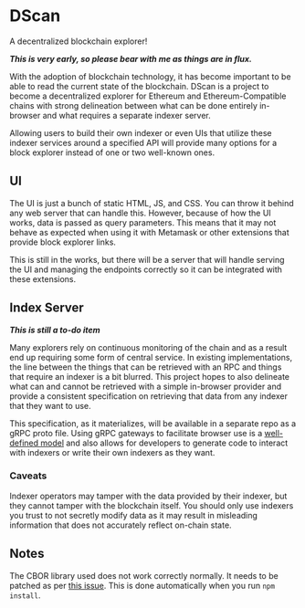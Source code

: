 # DScan
A decentralized blockchain explorer!

***This is very early, so please bear with me as things are in flux.***

With the adoption of blockchain technology, it has become important to be able
to read the current state of the blockchain. DScan is a project to become a
decentralized explorer for Ethereum and Ethereum-Compatible chains with strong
delineation between what can be done entirely in-browser and what requires a
separate indexer server.

Allowing users to build their own indexer or even UIs that utilize these indexer
services around a specified API will provide many options for a block explorer
instead of one or two well-known ones.

## UI
The UI is just a bunch of static HTML, JS, and CSS. You can throw it behind any
web server that can handle this. However, because of how the UI works, data is
passed as query parameters. This means that it may not behave as expected when
using it with Metamask or other extensions that provide block explorer links.

This is still in the works, but there will be a server that will handle serving
the UI and managing the endpoints correctly so it can be integrated with these
extensions.


## Index Server
***This is still a to-do item***

Many explorers rely on continuous monitoring of the chain and as a result end up
requiring some form of central service. In existing implementations, the line
between the things that can be retrieved with an RPC and things that require an
indexer is a bit blurred. This project hopes to also delineate what can and
cannot be retrieved with a simple in-browser provider and provide a consistent
specification on retrieving that data from any indexer that they want to use.

This specification, as it materializes, will be available in a separate repo as
a gRPC proto file. Using gRPC gateways to facilitate browser use is a
[well-defined model][1] and also allows for developers to generate code to
interact with indexers or write their own indexers as they want.

### Caveats
Indexer operators may tamper with the data provided by their indexer, but they
cannot tamper with the blockchain itself. You should only use indexers you trust
to not secretly modify data as it may result in misleading information that does
not accurately reflect on-chain state.


## Notes
The CBOR library used does not work correctly normally. It needs to be patched
as per [this issue][2]. This is done automatically when you run `npm install`.

[1]: https://github.com/grpc-ecosystem/grpc-gateway
[2]: https://github.com/dignifiedquire/borc/issues/49
